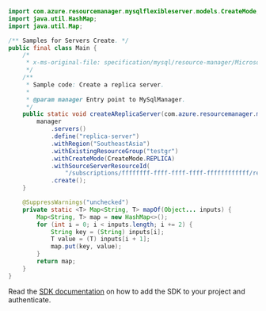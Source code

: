 ```java
import com.azure.resourcemanager.mysqlflexibleserver.models.CreateMode;
import java.util.HashMap;
import java.util.Map;

/** Samples for Servers Create. */
public final class Main {
    /*
     * x-ms-original-file: specification/mysql/resource-manager/Microsoft.DBforMySQL/stable/2021-05-01/examples/ServerCreateReplica.json
     */
    /**
     * Sample code: Create a replica server.
     *
     * @param manager Entry point to MySqlManager.
     */
    public static void createAReplicaServer(com.azure.resourcemanager.mysqlflexibleserver.MySqlManager manager) {
        manager
            .servers()
            .define("replica-server")
            .withRegion("SoutheastAsia")
            .withExistingResourceGroup("testgr")
            .withCreateMode(CreateMode.REPLICA)
            .withSourceServerResourceId(
                "/subscriptions/ffffffff-ffff-ffff-ffff-ffffffffffff/resourceGroups/testgr/providers/Microsoft.DBforMySQL/flexibleServers/source-server")
            .create();
    }

    @SuppressWarnings("unchecked")
    private static <T> Map<String, T> mapOf(Object... inputs) {
        Map<String, T> map = new HashMap<>();
        for (int i = 0; i < inputs.length; i += 2) {
            String key = (String) inputs[i];
            T value = (T) inputs[i + 1];
            map.put(key, value);
        }
        return map;
    }
}
```

Read the [SDK documentation](https://github.com/Azure/azure-sdk-for-java/blob/azure-resourcemanager-mysqlflexibleserver_1.0.0-beta.2/sdk/mysqlflexibleserver/azure-resourcemanager-mysqlflexibleserver/README.md) on how to add the SDK to your project and authenticate.
